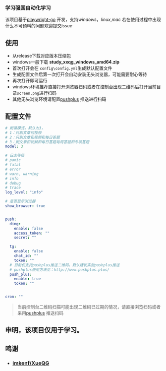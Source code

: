 ### 学习强国自动化学习


该项目基于[playwright-go](https://github.com/mxschmitt/playwright-go) 开发，支持*windows*，*linux*,*mac*
若在使用过程中出现什么不可预料的问题欢迎提交*issue*


## 使用

+ 从release下载对应版本压缩包
+ windows一般下载 **study_xxqg_windows_amd64.zip**
+ 首次打开会在 ```config\config.yml```生成默认配置文件
+ 生成配置文件后第一次打开会自动安装无头浏览器，可能需要耐心等待
+ 再次打开即可运行
+ windows环境推荐直接打开浏览器扫码或者在控制台出现二维码后打开当前目录```screen.png```进行扫码
+ 其他无头浏览环境请配置[pushplus](http://www.pushplus.plus/) 推送进行扫码

## 配置文件
```yaml
# 刷课模式，默认为3，
# 1：只刷文章何视频
# 2：只刷文章和视频和每日答题
# 3：刷文章和视频和每日答题每周答题和专项答题
model: 3

# 日志等级
# panic
# fatal
# error
# warn, warning
# info
# debug
# trace
log_level: "info"

# 是否显示浏览器
show_browser: true


push:
  ding:
    enable: false
    access_token: ""
    secret: ""

  tg:
    enable: false
    chat_id: ""
    token: ""
  # 目前仅支持pushplus推送二维码，默认建议实验pushplus推送
  # pushplus使用方法见：http://www.pushplus.plus/
  push_plus:
    enable: true
    token: ""


cron: ""
```
> 当前控制台二维码扫描可能出现二维码已过期的情况，请直接浏览扫码或者采用[pushplus](http://www.pushplus.plus/) 推送扫码

##  申明，该项目仅用于学习。

## 鸣谢

+ ### [imkenf/XueQG](https://github.com/imkenf/XueQG)